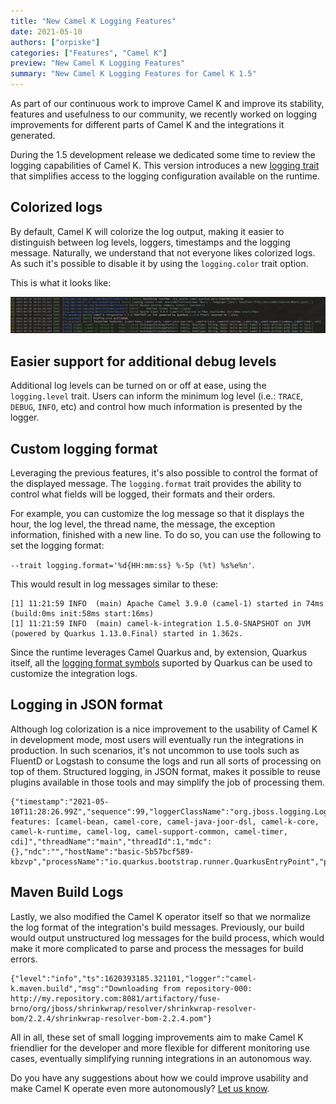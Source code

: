 ```yaml
---
title: "New Camel K Logging Features"
date: 2021-05-10
authors: ["orpiske"]
categories: ["Features", "Camel K"]
preview: "New Camel K Logging Features"
summary: "New Camel K Logging Features for Camel K 1.5"
---
```



As part of our continuous work to improve Camel K and improve its stability, features and
usefulness to our community, we recently worked on logging improvements for different
parts of Camel K and the integrations it generated.

During the 1.5 development release we dedicated some time to review the logging capabilities
of Camel K. This version introduces a new [logging trait](https://camel.apache.org/camel-k/latest/traits/logging.html) that simplifies access to the logging configuration available on the runtime.

## Colorized logs

By default, Camel K will colorize the log output, making it easier to distinguish between
log levels, loggers, timestamps and the logging message. Naturally, we understand that not
everyone likes colorized logs. As such it's possible to disable it by using the `logging.color`
trait option.

This is what it looks like:

![Colorized Camel K Logs](colorized-camel-k-logs.png)


## Easier support for additional debug levels

Additional log levels can be turned on or off at ease, using the `logging.level` trait. Users
can inform the minimum log level (i.e.: `TRACE`, `DEBUG`, `INFO`, etc) and control how much
information is presented by the logger.


## Custom logging format

Leveraging the previous features, it's also possible to control the format of the
displayed message. The `logging.format` trait provides the ability to control what fields
will be logged, their formats and their orders.

For example, you can customize the log message so that it displays the hour, the log level,
the thread name, the message, the exception information, finished with a new line. To do so,
you can use the following to set the logging format:

`--trait logging.format='%d{HH:mm:ss} %-5p (%t) %s%e%n'`.

This would result in log messages similar to these:

```
[1] 11:21:59 INFO  (main) Apache Camel 3.9.0 (camel-1) started in 74ms (build:0ms init:58ms start:16ms)
[1] 11:21:59 INFO  (main) camel-k-integration 1.5.0-SNAPSHOT on JVM (powered by Quarkus 1.13.0.Final) started in 1.362s.
```

Since the runtime leverages Camel Quarkus and, by extension, Quarkus itself, all the
[logging format symbols](https://quarkus.io/guides/logging) suported by Quarkus can be used
to customize the integration logs.

## Logging in JSON format

Although log colorization is a nice improvement to the usability of Camel K in development
mode, most users will eventually run the integrations in production. In such scenarios, it's
not uncommon to use tools such as FluentD or Logstash to consume the logs and run all sorts
of processing on top of them. Structured logging, in JSON format, makes it possible to reuse
plugins available in those tools and may simplify the job of processing them.

```
{"timestamp":"2021-05-10T11:28:26.99Z","sequence":99,"loggerClassName":"org.jboss.logging.Logger","loggerName":"io.quarkus","level":"INFO","message":"Installed features: [camel-bean, camel-core, camel-java-joor-dsl, camel-k-core, camel-k-runtime, camel-log, camel-support-common, camel-timer, cdi]","threadName":"main","threadId":1,"mdc":{},"ndc":"","hostName":"basic-5b57bcf589-kbzvp","processName":"io.quarkus.bootstrap.runner.QuarkusEntryPoint","processId":1}
```


## Maven Build Logs

Lastly, we also modified the Camel K operator itself so that we normalize the log format of
the integration's build messages. Previously, our build would output unstructured log
messages for the build process, which would make it more complicated to parse and process
the messages for build errors.


```
{"level":"info","ts":1620393185.321101,"logger":"camel-k.maven.build","msg":"Downloading from repository-000: http://my.repository.com:8081/artifactory/fuse-brno/org/jboss/shrinkwrap/resolver/shrinkwrap-resolver-bom/2.2.4/shrinkwrap-resolver-bom-2.2.4.pom"}
```

All in all, these set of small logging improvements aim to make Camel K friendlier for the
developer and more flexible for different monitoring use cases, eventually simplifying
running integrations in an autonomous way.

Do you have any suggestions about how we could improve usability and make Camel K operate
even more autonomously? [Let us know](https://github.com/apache/camel-k/issues).




